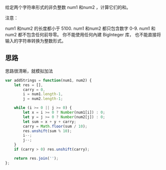 给定两个字符串形式的非负整数 num1 和num2 ，计算它们的和。

注意：

num1 和num2 的长度都小于 5100.
num1 和num2 都只包含数字 0-9.
num1 和num2 都不包含任何前导零。
你不能使用任何內建 BigInteger 库， 也不能直接将输入的字符串转换为整数形式。

## 思路
思路很清晰，就模拟加法

```javascript
var addStrings = function(num1, num2) {
    let res = [],
        carry = 0,
        i = num1.length-1,
        j = num2.length-1;

    while (i >= 0 || j >= 0) {
        let x = i >= 0 ? Number(num1[i]) : 0;
        let y = j >= 0 ? Number(num2[j]) : 0;
        let sum = x + y + carry;
        carry = Math.floor(sum / 10);
        res.unshift(sum % 10);
        i--;
        j--;
    }
    if (carry > 0) res.unshift(carry);

    return res.join('');
};
```
